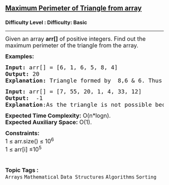 <h2><a href="https://www.geeksforgeeks.org/problems/maximum-perimeter-of-triangle-from-array4322/1?page=4&category=Arrays&difficulty=Basic&sortBy=submissions">Maximum Perimeter of Triangle from array</a></h2><h3>Difficulty Level : Difficulty: Basic</h3><hr><div class="problems_problem_content__Xm_eO"><p><span style="font-size: 18px;">Given an array <strong>arr[]</strong> of positive integers. Find out the maximum perimeter of the triangle from the array.</span></p>
<p><span style="font-size: 18px;"><strong>Examples:</strong></span></p>
<pre><span style="font-size: 18px;"><strong>Input:</strong> arr[] = [6, 1, 6, 5, 8, 4]
<strong>Output:</strong> 20
<strong>Explanation: </strong>Triangle formed by &nbsp;8,6 &amp; 6. Thus perimeter 20.
</span></pre>
<pre><span style="font-size: 18px;"><strong>Input:</strong> arr[] = [7, 55, 20, 1, 4, 33, 12]<strong>
Output:</strong>  -1
<strong>Explanation</strong>:As the triangle is not possible because the condition: the sum of two sides should be greater than third is not fulfilled here.<br></span></pre>
<p><span style="font-size: 18px;"><strong>Expected Time Complexity:</strong> O(n*logn).<br><strong>Expected Auxiliary Space:</strong>&nbsp;O(1).</span></p>
<p><span style="font-size: 18px;"><strong>Constraints:</strong><br>1 ≤ arr.size() ≤ 10<sup>6</sup><br>1 ≤ arr[i] ≤10<sup>5</sup></span></p></div><br><p><span style=font-size:18px><strong>Topic Tags : </strong><br><code>Arrays</code>&nbsp;<code>Mathematical</code>&nbsp;<code>Data Structures</code>&nbsp;<code>Algorithms</code>&nbsp;<code>Sorting</code>&nbsp;